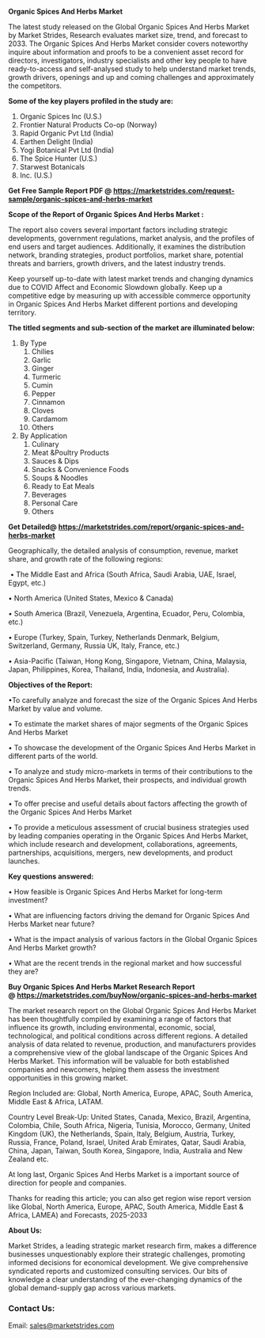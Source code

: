 <p><strong>Organic Spices And Herbs Market</strong></p>
<p>The latest study released on the Global Organic Spices And Herbs Market by Market Strides, Research evaluates market size, trend, and forecast to 2033. The Organic Spices And Herbs Market consider covers noteworthy inquire about information and proofs to be a convenient asset record for directors, investigators, industry specialists and other key people to have ready-to-access and self-analysed study to help understand market trends, growth drivers, openings and up and coming challenges and approximately the competitors.</p>
<p><strong> Some of the key players profiled in the study are: </strong></p>
<ol>
<li>Organic Spices Inc (U.S.)</li>
<li>Frontier Natural Products Co-op (Norway)</li>
<li>Rapid Organic Pvt Ltd (India)</li>
<li>Earthen Delight (India)</li>
<li>Yogi Botanical Pvt Ltd (India)</li>
<li>The Spice Hunter (U.S.)</li>
<li>Starwest Botanicals</li>
<li>Inc. (U.S.)</li>
</ol>
<p><strong>Get Free Sample Report PDF @ <a href="https://marketstrides.com/request-sample/organic-spices-and-herbs-market">https://marketstrides.com/request-sample/organic-spices-and-herbs-market</a></strong></p>
<p><strong> Scope of the Report of Organic Spices And Herbs Market : </strong></p>
<p>The report also covers several important factors including strategic developments, government regulations, market analysis, and the profiles of end users and target audiences. Additionally, it examines the distribution network, branding strategies, product portfolios, market share, potential threats and barriers, growth drivers, and the latest industry trends.</p>
<p>Keep yourself up-to-date with latest market trends and changing dynamics due to COVID Affect and Economic Slowdown globally. Keep up a competitive edge by measuring up with accessible commerce opportunity in Organic Spices And Herbs Market different portions and developing territory.</p>
<p><strong> The titled segments and sub-section of the market are illuminated below: </strong></p>
<ol>
<li>By Type
<ol>
<li>Chilies</li>
<li>Garlic</li>
<li>Ginger</li>
<li>Turmeric</li>
<li>Cumin</li>
<li>Pepper</li>
<li>Cinnamon</li>
<li>Cloves</li>
<li>Cardamom</li>
<li>Others</li>
</ol>
</li>
<li>By Application
<ol>
<li>Culinary</li>
<li>Meat &amp;Poultry Products</li>
<li>Sauces &amp; Dips</li>
<li>Snacks &amp; Convenience Foods</li>
<li>Soups &amp; Noodles</li>
<li>Ready to Eat Meals</li>
<li>Beverages</li>
<li>Personal Care</li>
<li>Others</li>
</ol>
</li>
</ol>
<p><strong>Get Detailed@ <a href="https://marketstrides.com/report/organic-spices-and-herbs-market">https://marketstrides.com/report/organic-spices-and-herbs-market</a></strong></p>
<p>Geographically, the detailed analysis of consumption, revenue, market share, and growth rate of the following regions:</p>
<p>&nbsp;&bull; The Middle East and Africa (South Africa, Saudi Arabia, UAE, Israel, Egypt, etc.)</p>
<p>&bull; North America (United States, Mexico &amp; Canada)</p>
<p>&bull; South America (Brazil, Venezuela, Argentina, Ecuador, Peru, Colombia, etc.)</p>
<p>&bull; Europe (Turkey, Spain, Turkey, Netherlands Denmark, Belgium, Switzerland, Germany, Russia UK, Italy, France, etc.)</p>
<p>&bull; Asia-Pacific (Taiwan, Hong Kong, Singapore, Vietnam, China, Malaysia, Japan, Philippines, Korea, Thailand, India, Indonesia, and Australia).</p>
<p><strong>Objectives of the Report: </strong></p>
<p>&bull;To carefully analyze and forecast the size of the Organic Spices And Herbs Market by value and volume.</p>
<p>&bull; To estimate the market shares of major segments of the Organic Spices And Herbs Market</p>
<p>&bull; To showcase the development of the Organic Spices And Herbs Market in different parts of the world.</p>
<p>&bull; To analyze and study micro-markets in terms of their contributions to the Organic Spices And Herbs Market, their prospects, and individual growth trends.</p>
<p>&bull; To offer precise and useful details about factors affecting the growth of the Organic Spices And Herbs Market</p>
<p>&bull; To provide a meticulous assessment of crucial business strategies used by leading companies operating in the Organic Spices And Herbs Market, which include research and development, collaborations, agreements, partnerships, acquisitions, mergers, new developments, and product launches.</p>
<p><strong>Key questions answered: </strong></p>
<p>&bull; How feasible is Organic Spices And Herbs Market for long-term investment?</p>
<p>&bull; What are influencing factors driving the demand for Organic Spices And Herbs Market near future?</p>
<p>&bull; What is the impact analysis of various factors in the Global Organic Spices And Herbs Market growth?</p>
<p>&bull; What are the recent trends in the regional market and how successful they are?</p>
<p><strong>Buy Organic Spices And Herbs Market Research Report @&nbsp;<a href="https://marketstrides.com/buyNow/organic-spices-and-herbs-market">https://marketstrides.com/buyNow/organic-spices-and-herbs-market</a></strong></p>
<p>The market research report on the Global Organic Spices And Herbs Market has been thoughtfully compiled by examining a range of factors that influence its growth, including environmental, economic, social, technological, and political conditions across different regions. A detailed analysis of data related to revenue, production, and manufacturers provides a comprehensive view of the global landscape of the Organic Spices And Herbs Market. This information will be valuable for both established companies and newcomers, helping them assess the investment opportunities in this growing market.</p>
<p>Region Included are: Global, North America, Europe, APAC, South America, Middle East &amp; Africa, LATAM.</p>
<p>Country Level Break-Up: United States, Canada, Mexico, Brazil, Argentina, Colombia, Chile, South Africa, Nigeria, Tunisia, Morocco, Germany, United Kingdom (UK), the Netherlands, Spain, Italy, Belgium, Austria, Turkey, Russia, France, Poland, Israel, United Arab Emirates, Qatar, Saudi Arabia, China, Japan, Taiwan, South Korea, Singapore, India, Australia and New Zealand etc.</p>
<p>At long last, Organic Spices And Herbs Market is a important source of direction for people and companies.</p>
<p>Thanks for reading this article; you can also get region wise report version like Global, North America, Europe, APAC, South America, Middle East &amp; Africa, LAMEA) and Forecasts, 2025-2033</p>
<p><strong>About Us: </strong></p>
<p>Market Strides, a leading strategic market research firm, makes a difference businesses unquestionably explore their strategic challenges, promoting informed decisions for economical development. We give comprehensive syndicated reports and customized consulting services. Our bits of knowledge a clear understanding of the ever-changing dynamics of the global demand-supply gap across various markets.</p>
<h3>Contact Us:</h3>
<p>Email: <a href="mailto:sales@marketstrides.com">sales@marketstrides.com</a></p>
